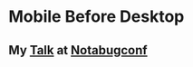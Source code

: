 # Mobile Before Desktop

## My [Talk](https://slides.com/remeic/mobile/live#/) at [Notabugconf](https://github.com/notabugconf)
